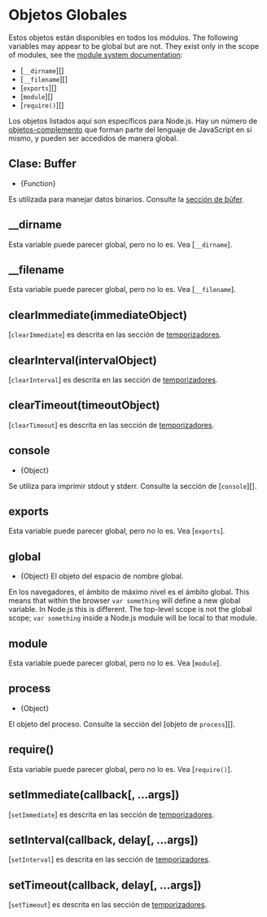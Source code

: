 # Objetos Globales

<!--introduced_in=v0.10.0-->

<!-- type=misc -->

Estos objetos están disponibles en todos los módulos. The following variables may appear to be global but are not. They exist only in the scope of modules, see the [module system documentation](modules.html):

* [`__dirname`][]
* [`__filename`][]
* [`exports`][]
* [`module`][]
* [`require()`][]

Los objetos listados aquí son específicos para Node.js. Hay un número de [objetos-complemento](https://developer.mozilla.org/en-US/docs/Web/JavaScript/Reference/Global_Objects) que forman parte del lenguaje de JavaScript en sí mismo, y pueden ser accedidos de manera global.

## Clase: Buffer

<!-- YAML
added: v0.1.103
-->

<!-- type=global -->

* {Function}

Es utilizada para manejar datos binarios. Consulte la [sección de búfer](buffer.html).

## \_\_dirname

Esta variable puede parecer global, pero no lo es. Vea [`__dirname`].

## \_\_filename

Esta variable puede parecer global, pero no lo es. Vea [`__filename`].

## clearImmediate(immediateObject)

<!-- YAML
added: v0.9.1
-->

<!--type=global-->

[`clearImmediate`] es descrita en las sección de [temporizadores](timers.html).

## clearInterval(intervalObject)

<!-- YAML
added: v0.0.1
-->

<!--type=global-->

[`clearInterval`] es descrita en las sección de [temporizadores](timers.html).

## clearTimeout(timeoutObject)

<!-- YAML
added: v0.0.1
-->

<!--type=global-->

[`clearTimeout`] es descrita en las sección de [temporizadores](timers.html).

## console

<!-- YAML
added: v0.1.100
-->

<!-- type=global -->

* {Object}

Se utiliza para imprimir stdout y stderr. Consulte la sección de [`console`][].

## exports

Esta variable puede parecer global, pero no lo es. Vea [`exports`].

## global

<!-- YAML
added: v0.1.27
-->

<!-- type=global -->

* {Object} El objeto del espacio de nombre global.

En los navegadores, el ámbito de máximo nivel es el ámbito global. This means that within the browser `var something` will define a new global variable. In Node.js this is different. The top-level scope is not the global scope; `var something` inside a Node.js module will be local to that module.

## module

Esta variable puede parecer global, pero no lo es. Vea [`module`].

## process

<!-- YAML
added: v0.1.7
-->

<!-- type=global -->

* {Object}

El objeto del proceso. Consulte la sección del [objeto de `process`][].

## require()

Esta variable puede parecer global, pero no lo es. Vea [`require()`].

## setImmediate(callback[, ...args])

<!-- YAML
added: v0.9.1
-->

<!-- type=global -->

[`setImmediate`] es descrita en las sección de [temporizadores](timers.html).

## setInterval(callback, delay[, ...args])

<!-- YAML
added: v0.0.1
-->

<!-- type=global -->

[`setInterval`] es descrita en las sección de [temporizadores](timers.html).

## setTimeout(callback, delay[, ...args])

<!-- YAML
added: v0.0.1
-->

<!-- type=global -->

[`setTimeout`] es descrita en las sección de [temporizadores](timers.html).